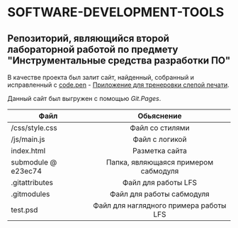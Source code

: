 # SOFTWARE-DEVELOPMENT-TOOLS
## Репозиторий, являющийся второй лабораторной работой по предмету "Инструментальные средства разработки ПО"

В качестве проекта был залит сайт, найденный, собранный и исправленный с [code.pen](https://codepen.io/evilpaper/pen/dyyZjLQ) - [Приложение для тренеровки слепой печати](https://zahar01.github.io/SOFTWARE-DEVELOPMENT-TOOLS/).

Данный сайт был выгружен с помощью *Git.Pages*.

| Файл | Обьяснение |
|----------------|:---------:|
| /css/style.css | Файл со стилями |
| /js/main.js | Файл с логикой |
| index.html | Разметка сайта |
| submodule @ e23ec74 | Папка, являющаяся примером сабмодуля |
| .gitattributes | Файл для работы LFS |
| .gitmodules | Файл для работы сабмодуля |
| test.psd | Файл для наглядного примера работы LFS |
